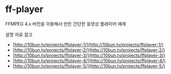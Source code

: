 # ff-player

FFMPEG 4.x 버전을 이용해서 만든 간단한 동영상 플레이어 예제

설명 자료 참고
* [http://10bun.tv/projects/ffplayer-1/](http://10bun.tv/projects/ffplayer-1/)
* [http://10bun.tv/projects/ffplayer-2/](http://10bun.tv/projects/ffplayer-2/)
* [http://10bun.tv/projects/ffplayer-3/](http://10bun.tv/projects/ffplayer-3/)
* [http://10bun.tv/projects/ffplayer-4/](http://10bun.tv/projects/ffplayer-4/)
* [http://10bun.tv/projects/ffplayer-5/](http://10bun.tv/projects/ffplayer-5/)

